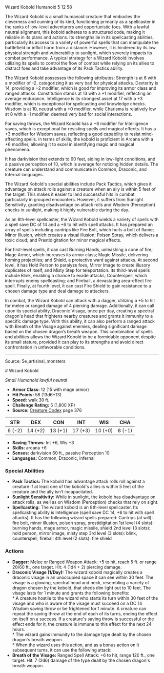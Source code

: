 <MonsterName/>Wizard Kobold</MonsterName>
<CreatureType/>Humanoid</CreatureType>
<CR/>5</CR>
<AC/>12</AC>
<HP/>58</HP>
<summary>The Wizard Kobold is a small humanoid creature that embodies the cleverness and cunning of its kind, functioning primarily as a spellcaster in the ranks of low-level adventurers and opportunistic foes. With a lawful neutral alignment, this kobold adheres to a structured code, making it reliable in its plans and actions. Its strengths lie in its spellcasting abilities, particularly its access to a variety of powerful spells that can manipulate the battlefield or inflict harm from a distance. However, it is hindered by its low physical strength and vulnerability to sunlight, which severely impacts its combat performance. A typical strategy for a Wizard Kobold involves utilizing its spells to control the flow of combat while relying on its allies to distract foes and take advantage of its Pack Tactics ability.</summary>

<detail>

The Wizard Kobold possesses the following attributes: Strength is at 6 with a modifier of -2, categorizing it as very bad for physical attacks. Dexterity is 14, providing a +2 modifier, which is good for improving its armor class and ranged attacks. Constitution stands at 13 with a +1 modifier, reflecting an average endurance. Intelligence is its strongest asset at 17 with a +3 modifier, which is exceptional for spellcasting and knowledge checks. Wisdom is at 10, neutral with a +0 modifier, while Charisma is relatively low at 8 with a -1 modifier, deemed very bad for social interactions.

For saving throws, the Wizard Kobold has a +6 modifier for Intelligence saves, which is exceptional for resisting spells and magical effects. It has a +3 modifier for Wisdom saves, reflecting a good capability to resist mind-affecting spells. In terms of skills, the kobold is proficient in Arcana with a +6 modifier, allowing it to excel in identifying magic and magical phenomena.

It has darkvision that extends to 60 feet, aiding in low-light conditions, and a passive perception of 10, which is average for noticing hidden details. The creature can understand and communicate in Common, Draconic, and Infernal languages.

The Wizard Kobold's special abilities include Pack Tactics, which gives it advantage on attack rolls against a creature when an ally is within 5 feet of the target. This makes it easier to land successful hits in combat, particularly in grouped encounters. However, it suffers from Sunlight Sensitivity, granting disadvantage on attack rolls and Wisdom (Perception) checks in sunlight, making it highly vulnerable during the day.

As an 8th-level spellcaster, the Wizard Kobold wields a variety of spells with a spell save DC of 14 and a +6 to hit with spell attacks. It has prepared an array of spells including cantrips like Fire Bolt, which hurls a bolt of flame; Minor Illusion, which creates a visual illusion; Poison Spray, which delivers a toxic cloud; and Prestidigitation for minor magical effects. 

For first-level spells, it can cast Burning Hands, unleashing a cone of fire; Mage Armor, which increases its armor class; Magic Missile, delivering homing projectiles; and Shield, a protective ward against attacks. At second level, it has Hold Person to paralyze foes, Mirror Image to create illusory duplicates of itself, and Misty Step for teleportation. Its third-level spells include Blink, enabling a chance to evade attacks; Counterspell, which interrupts enemy spellcasting; and Fireball, a devastating area-effect fire spell. Finally, at fourth level, it can cast Fire Shield to gain resistance to a chosen damage type and deal damage to attackers.

In combat, the Wizard Kobold can attack with a dagger, utilizing a +5 to hit for melee or ranged damage of 4 piercing damage. Additionally, it can call upon its special ability, Draconic Visage, once per day, creating a spectral dragon's head that frightens nearby creatures and grants it immunity to a specific damage type. With this ability, it can also perform a ranged attack with Breath of the Visage against enemies, dealing significant damage based on the chosen dragon’s breath weapon. This combination of spells and abilities allows the Wizard Kobold to be a formidable opponent despite its small stature, provided it can play to its strengths and avoid direct confrontation in unfavorable conditions.</detail>



---

Source: 5e_artisinal_monsters

<statblock>
# Wizard Kobold

*Small* *Humanoid* *lawful neutral*

- **Armor Class:** 12 (15 with mage armor)
- **Hit Points:** 58 (13d6+13)
- **Speed:** walk 30 ft.
- **Challenge Rating:** 5 (1,800 XP)
- **Source:** [Creature Codex](https://koboldpress.com/kpstore/product/creature-codex-for-5th-edition-dnd) page 376

| STR | DEX | CON | INT | WIS | CHA |
| --- | --- | --- | --- | --- | --- |
| 6 (-2) | 14 (+2) | 13 (+1) | 17 (+3) | 10 (+0) | 8 (-1) |

- **Saving Throws**: Int +6, Wis +3
- **Skills:** arcana +6
- **Senses:** darkvision 60 ft., passive Perception 10
- **Languages:** Common, Draconic, Infernal

### Special Abilities

- **Pack Tactics:** The kobold has advantage attack rolls roll against a creature if at least one of the kobold's allies is within 5 feet of the creature and the ally isn't incapacitated.
- **Sunlight Sensitivity:** While in sunlight, the kobold has disadvantage on attack rolls, as well as on Wisdom (Perception) checks that rely on sight.
- **Spellcasting:** The wizard kobold is an 8th-level spellcaster. Its spellcasting ability is Intelligence (spell save DC 14, +6 to hit with spell attacks). It has the following wizard spells prepared:
Cantrips (at will): fire bolt, minor illusion, poison spray, prestidigitation
1st level (4 slots): burning hands, mage armor, magic missile, shield
2nd level (3 slots): hold person, mirror image, misty step
3rd level (3 slots): blink, counterspell, fireball
4th level (2 slots): fire shield

### Actions

- **Dagger:** Melee or Ranged Weapon Attack: +5 to hit, reach 5 ft. or range 20/60 ft., one target. Hit: 4 (1d4 + 2) piercing damage.
- **Draconic Visage (1/Day):** The wizard kobold magically creates a draconic visage in an unoccupied space it can see within 30 feet. The visage is a glowing, spectral head and neck, resembling a variety of dragon chosen by the kobold, that sheds dim light out to 10 feet. The visage lasts for 1 minute and grants the following benefits: <br>* A creature hostile to the wizard who starts its turn within 30 feet of the visage and who is aware of the visage must succeed on a DC 14 Wisdom saving throw or be frightened for 1 minute. A creature can repeat the saving throw at the end of each of its turns, ending the effect on itself on a success. If a creature's saving throw is successful or the effect ends for it, the creature is immune to this effect for the next 24 hours. <br>* The wizard gains immunity to the damage type dealt by the chosen dragon's breath weapon. <br>* When the wizard uses this action, and as a bonus action on it subsequent turns, it can use the following attack:
- **Breath of the Visage:** Ranged Spell Attack: +6 to hit, range 120 ft., one target. Hit: 7 (2d6) damage of the type dealt by the chosen dragon's breath weapon.


</statblock>


